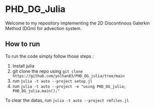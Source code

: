 # PHD_DG_Julia

Welcome to my repository implementing the 2D Discontinous Galerkin Method (DGm) for advection system.

## How to run

To run the code simply follow those steps :

1. Install julia
2. git clone the repo using ```git clone https://github.com/yolhan83/PHD_DG_julia/tree/main ```
3. run ```julia -t auto --project setup.jl```
4. run ```julia -t auto --project -e "using PHD_DG_julia; PHD_DG_julia.main();"```

To clear the datas, 
run ```julia -t auto --project rmfiles.jl```